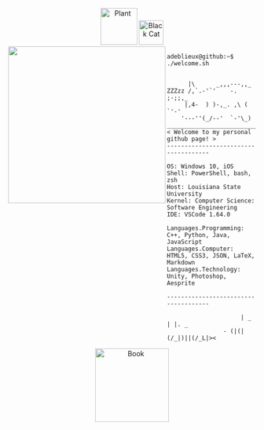 <div align="center">
    <img src="https://media.giphy.com/media/v1.Y2lkPTc5MGI3NjExOWQ5cGJuZnVvMGs2bjg4bWo4MjhhcHdqZWVxdDczMzk4djZld3pxYyZlcD12MV9pbnRlcm5hbF9naWZfYnlfaWQmY3Q9cw/6cyetttpTEhNqTJ8ZL/giphy.gif" alt="Plant" width="75" height="75" />
    <img src="https://media.giphy.com/media/v1.Y2lkPTc5MGI3NjExbG1yOGNyYXQ0aXVpcmIwYjg2OWIzajgzZ25saGJkenpud2ozNnNwMyZlcD12MV9pbnRlcm5hbF9naWZfYnlfaWQmY3Q9cw/I3rbjijgss7D2Oab2A/giphy.gif" alt="Black Cat" width="50" height="50" />
</div>

<img align="left" src="https://cdnb.artstation.com/p/assets/images/images/009/604/887/original/pixel-jeff-after-rain-l.gif?1519903093" width="320" />

```console
adeblieux@github:~$ ./welcome.sh
```

```

      |\      _,,,---,,_
ZZZzz /,`.-'`'    -.  ;-;;,_
     |,4-  ) )-,_. ,\ (  `'-'
    '---''(_/--'  `-'\_)  
_____________________________________
< Welcome to my personal github page! >
------------------------------------- 

OS: Windows 10, iOS
Shell: PowerShell, bash, zsh
Host: Louisiana State University
Kernel: Computer Science: Software Engineering
IDE: VSCode 1.64.0

Languages.Programming: C++, Python, Java, JavaScript
Languages.Computer: HTML5, CSS3, JSON, LaTeX, Markdown
Languages.Technology: Unity, Photoshop, Aesprite

------------------------------------- 

                     | _ | |. _     
                - (|(|(/_|)||(/_L|><

```

<div align="center">
    <a href="https://github.com/adeblieux/adeblieux/issues/1">
        <img src="https://media.giphy.com/media/v1.Y2lkPTc5MGI3NjExYXViMWRiMGVzanNvMXp5Zzd1ZHVsOWRxdDd2N2RoejFhajZ1OXo3MyZlcD12MV9pbnRlcm5hbF9naWZfYnlfaWQmY3Q9cw/jQCpLR6h1ZdlogAT9g/giphy.gif" alt="Book" width="150" height="150" />
    </a>
</div>
